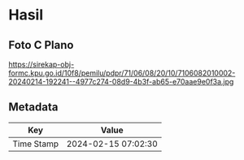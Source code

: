 # Hasil

## Foto C Plano

https://sirekap-obj-formc.kpu.go.id/10f8/pemilu/pdpr/71/06/08/20/10/7106082010002-20240214-192241--4977c274-08d9-4b3f-ab65-e70aae9e0f3a.jpg


## Metadata

| Key        | Value               |
| ---------- | ------------------- |
| Time Stamp | 2024-02-15 07:02:30 |



